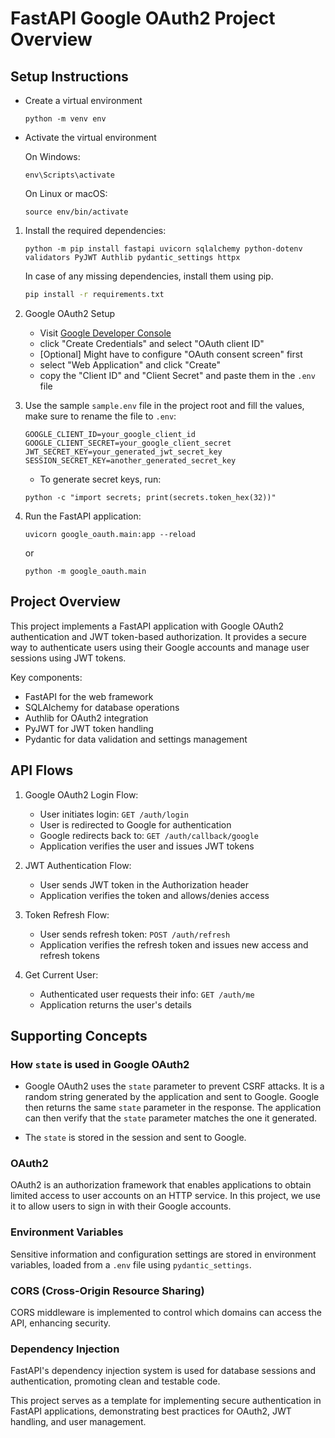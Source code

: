 # FastAPI Google OAuth2 Project Overview

## Setup Instructions
- Create a virtual environment
    ```
    python -m venv env
    ```

- Activate the virtual environment

    On Windows:
    ```
    env\Scripts\activate
    ```

    On Linux or macOS:
    ```
    source env/bin/activate
    ```


1. Install the required dependencies:
   ```
   python -m pip install fastapi uvicorn sqlalchemy python-dotenv validators PyJWT Authlib pydantic_settings httpx
   ```
    In case of any missing dependencies, install them using pip.
    ```bash
    pip install -r requirements.txt
    ```

2. Google OAuth2 Setup
    - Visit [Google Developer Console](https://console.cloud.google.com/apis/credentials)
    - click "Create Credentials" and select "OAuth client ID"
    - [Optional] Might have to configure "OAuth consent screen" first
    - select "Web Application" and click "Create"
    - copy the "Client ID" and "Client Secret" and paste them in the `.env` file

3. Use the sample `sample.env` file in the project root and fill the values, make sure to rename the file to `.env`:
   ```
   GOOGLE_CLIENT_ID=your_google_client_id
   GOOGLE_CLIENT_SECRET=your_google_client_secret
   JWT_SECRET_KEY=your_generated_jwt_secret_key
   SESSION_SECRET_KEY=another_generated_secret_key
   ```
    - To generate secret keys, run:
    ```
    python -c "import secrets; print(secrets.token_hex(32))"
    ```

4. Run the FastAPI application:
   ```
   uvicorn google_oauth.main:app --reload
   ```
   or
   ```
   python -m google_oauth.main
   ```

## Project Overview

This project implements a FastAPI application with Google OAuth2 authentication and JWT token-based authorization. It provides a secure way to authenticate users using their Google accounts and manage user sessions using JWT tokens.

Key components:
- FastAPI for the web framework
- SQLAlchemy for database operations
- Authlib for OAuth2 integration
- PyJWT for JWT token handling
- Pydantic for data validation and settings management

## API Flows

1. Google OAuth2 Login Flow:
   - User initiates login: `GET /auth/login`
   - User is redirected to Google for authentication
   - Google redirects back to: `GET /auth/callback/google`
   - Application verifies the user and issues JWT tokens

2. JWT Authentication Flow:
   - User sends JWT token in the Authorization header
   - Application verifies the token and allows/denies access

3. Token Refresh Flow:
   - User sends refresh token: `POST /auth/refresh`
   - Application verifies the refresh token and issues new access and refresh tokens

4. Get Current User:
   - Authenticated user requests their info: `GET /auth/me`
   - Application returns the user's details

## Supporting Concepts

### How `state` is used in Google OAuth2

- Google OAuth2 uses the `state` parameter to prevent CSRF attacks. It is a random string generated by the application and sent to Google. Google then returns the same `state` parameter in the response. The application can then verify that the `state` parameter matches the one it generated.

- The `state` is stored in the session and sent to Google.

### OAuth2
OAuth2 is an authorization framework that enables applications to obtain limited access to user accounts on an HTTP service. In this project, we use it to allow users to sign in with their Google accounts.

### Environment Variables
Sensitive information and configuration settings are stored in environment variables, loaded from a `.env` file using `pydantic_settings`.

### CORS (Cross-Origin Resource Sharing)
CORS middleware is implemented to control which domains can access the API, enhancing security.

### Dependency Injection
FastAPI's dependency injection system is used for database sessions and authentication, promoting clean and testable code.

This project serves as a template for implementing secure authentication in FastAPI applications, demonstrating best practices for OAuth2, JWT handling, and user management.